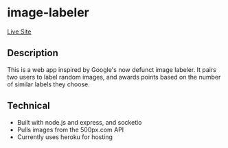# image-labeler

[Live Site](image-labeler.heroku.com)
## Description

This is a web app inspired by Google's now defunct image labeler. It pairs two users to label random images, and awards points based on the number of similar labels they choose.

## Technical

- Built with node.js and express, and socketio
- Pulls images from the 500px.com API
- Currently uses heroku for hosting